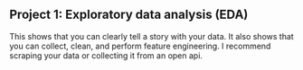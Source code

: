 ## Project 1: Exploratory data analysis (EDA)

This shows that you can clearly tell a story with your data. It also shows that you can collect, clean, and perform feature engineering. I recommend scraping your data or collecting it from an open api.
